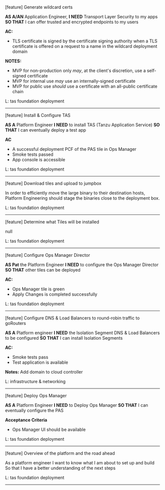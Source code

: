[feature] Generate wildcard certs

**AS A/AN** Application Engineer, 
**I NEED** Transport Layer Security to my apps 
**SO THAT** I can offer trusted and encrypted endpoints to my users

**AC:**
 - TLS certificate is signed by the certificate signing authority when a TLS certificate is offered on a request to a name in the wildcard deployment domain

**NOTES:**

* MVP for non-production only _may_, at the client's discretion, use a self-signed certificate
* MVP for internal use _may_ use an internally-signed certificate
* MVP for public use _should_ use a certificate with an all-public certificate chain

L: tas foundation deployment

---

[feature] Install & Configure TAS

**AS A** Platform Engineer
**I NEED** to install TAS (Tanzu Application Service)
**SO THAT** I can eventually deploy a test app

**AC**
* A successful deployment PCF of the PAS tile in Ops Manager
* Smoke tests passed
* App console is accessible

L: tas foundation deployment

---

[feature] Download tiles and upload to jumpbox

In order to efficiently move the large binary to their destination hosts,
Platform Engineering should stage the binaries close to the deployment box.

L: tas foundation deployment

---

[feature] Determine what Tiles will be installed

null

L: tas foundation deployment

---

[feature] Configure Ops Manager Director

**AS Pat** the Platform Engineer
**I NEED** to configure the Ops Manager Director
**SO THAT** other tiles can be deployed

**AC:**
 - Ops Manager tile is green
 - Apply Changes is completed successfully

L: tas foundation deployment

---

[feature] Configure DNS & Load Balancers to round-robin traffic to goRouters

**AS A** Platform engineer
**I NEED** the Isolation Segment DNS & Load Balancers to be configured
**SO THAT** I can install Isolation Segments

**AC:**
 - Smoke tests pass
 - Test application is available

**Notes:**
Add domain to cloud controller

L: infrastructure & networking

---

[feature] Deploy Ops Manager

**AS A** Platform Engineer
**I NEED** to Deploy Ops Manager
**SO THAT** I can eventually configure the PAS

**Acceptance Criteria**

* Ops Manager UI should be available

L: tas foundation deployment

---

[feature] Overview of the platform and the road ahead

As a platform engineer
I want to know what I am about to set up and build
So that I have a better understanding of the next steps

L: tas foundation deployment

---

